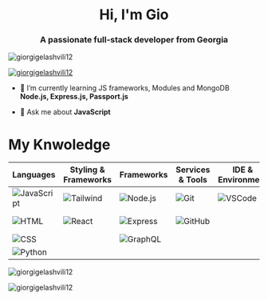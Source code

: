 <h1 align="center">Hi, I'm Gio</h1>
<h3 align="center">A passionate full-stack developer from Georgia</h3>

<p align="left"> <img src="https://komarev.com/ghpvc/?username=giorgigelashvili12&label=Profile%20views&color=0e75b6&style=flat" alt="giorgigelashvili12" /> </p>

<p align="left"> <a href="https://github.com/ryo-ma/github-profile-trophy"><img src="https://github-profile-trophy.vercel.app/?username=giorgigelashvili12" alt="giorgigelashvili12" /></a> </p>

- 🌱 I’m currently learning JS frameworks, Modules and MongoDB **Node.js, Express.js, Passport.js**

- 💬 Ask me about **JavaScript**

</p>

# My Knwoledge
| **Languages**          | **Styling & Frameworks** | **Frameworks**           | **Services & Tools**     | **IDE & Environment**    | **Design Tools**         | **Hosting**              |
|------------------------|--------------------------|--------------------------|--------------------------|--------------------------|--------------------------|--------------------------|
| ![JavaScript](https://img.shields.io/badge/JavaScript-F7DF1E?style=for-the-badge&logo=javascript&logoColor=black) | ![Tailwind](https://img.shields.io/badge/Tailwind_CSS-38B2AC?style=for-the-badge&logo=tailwindcss&logoColor=white) | ![Node.js](https://img.shields.io/badge/Node.js-339939?style=for-the-badge&logo=node.js&logoColor=white) | ![Git](https://img.shields.io/badge/Git-F05032?style=for-the-badge&logo=git&logoColor=white) | ![VSCode](https://img.shields.io/badge/VS_Code-0078D4?style=for-the-badge&logo=visualstudiocode&logoColor=white) | ![Adobe Illustrator](https://img.shields.io/badge/Adobe_Illustrator-FF9A00?style=for-the-badge&logo=adobeillustrator&logoColor=white) | ![Vercel](https://img.shields.io/badge/Vercel-000000?style=for-the-badge&logo=vercel&logoColor=white) |
| ![HTML](https://img.shields.io/badge/HTML-E34F26?style=for-the-badge&logo=html5&logoColor=white) | ![React](https://img.shields.io/badge/React-61DAFB?style=for-the-badge&logo=react&logoColor=black) | ![Express](https://img.shields.io/badge/Express-000000?style=for-the-badge&logo=express&logoColor=white) | ![GitHub](https://img.shields.io/badge/GitHub-181717?style=for-the-badge&logo=github&logoColor=white) | | ![Figma](https://img.shields.io/badge/Figma-000000?style=for-the-badge&logo=figma&logoColor=white) | ![Netlify](https://img.shields.io/badge/Netlify-00C7B7?style=for-the-badge&logo=netlify&logoColor=white) |
| ![CSS](https://img.shields.io/badge/CSS-1572B6?style=for-the-badge&logo=css3&logoColor=white) | | ![GraphQL](https://img.shields.io/badge/GraphQL-E10098?style=for-the-badge&logo=graphql&logoColor=white) | | | | |
| ![Python](https://img.shields.io/badge/Python-3776AB?style=for-the-badge&logo=python&logoColor=white) | | | | | | |



<p><img align="center" src="https://github-readme-stats.vercel.app/api/top-langs?username=giorgigelashvili12&show_icons=true&locale=en&layout=compact" alt="giorgigelashvili12" /></p>

<p><img align="center" src="https://github-readme-streak-stats.herokuapp.com/?user=giorgigelashvili12&" alt="giorgigelashvili12" /></p>
<br/>  
</div>
